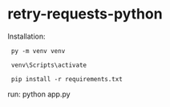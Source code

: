 # retry-requests-python

Installation:

	 py -m venv venv

	 venv\Scripts\activate

	 pip install -r requirements.txt

run:
python app.py
